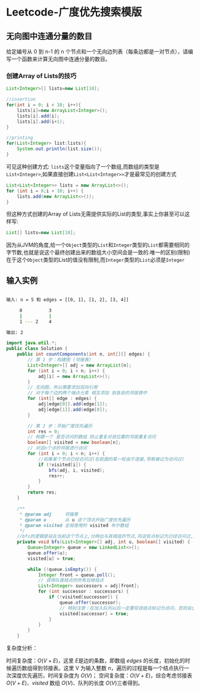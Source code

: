 # Leetcode-广度优先搜索模版


## 无向图中连通分量的数目
给定编号从 0 到 n-1 的 n 个节点和一个无向边列表（每条边都是一对节点），请编写一个函数来计算无向图中连通分量的数目。

### 创建Array of Lists的技巧
```java
List<Integer>[] lists=new List[10];

//insertion
for(int i = 0; i < 10; i++){
    lists[i]=new ArrayList<Integer>();
    lists[i].add(i);
    lists[i].add(i+1);
}

//printing
for(List<Integer> list:lists){
    System.out.println(list.size());
}
```
可见这种创建方式: `lists`这个变量指向了一个数组,而数组的类型是`List<Integer>`,如果直接创建`List<List<Integer>>`才是最常见的创建方式
```java
List<List<Integer>> lists = new ArrayList<>();
for (int i = 0;i < 10; i++) {
    lists.add(new ArrayList<>());
}
```
但这种方式创建的Array of Lists无需提供实际的List的类型,事实上你甚至可以这样写:
```java
List[] lists=new List[10];
```
因为从JVM的角度,给一个`Object`类型的`List`和`Integer`类型的`List`都需要相同的字节数,也就是说这个最终创建出来的数组大小空间会是一致的.唯一的区别(限制)在于这个`Object`类型的List的值没有限制,而`Integer`类型的`List`必须是`Integer`

## 输入实例
```bash

输入: n = 5 和 edges = [[0, 1], [1, 2], [3, 4]]

     0          3
     |          |
     1 --- 2    4 

输出: 2
```

```java
import java.util.*;
public class Solution {
    public int countComponents(int n, int[][] edges) {
        // 第 1 步：构建图 (邻接表)
        List<Integer>[] adj = new ArrayList[n];
        for (int i = 0; i < n; i++) {
            adj[i] = new ArrayList<>();
        }
        // 无向图，所以需要添加双向引用
        // 对于每个边的两个端点元素 相互添加 到各自的邻居表中
        for (int[] edge : edges) {
            adj[edge[0]].add(edge[1]);
            adj[edge[1]].add(edge[0]);
        }

        // 第 2 步：开始广度优先遍历
        int res = 0;
        // 构建一个 是否访问的数组 防止重复对该位置的邻居重复访问
        boolean[] visited = new boolean[n];
        // 对这n个点的邻居进行访问
        for (int i = 0; i < n; i++) {
            //如果某个节点已经访问过(在前面的某一轮由于连接,导致被记为访问过)
            if (!visited[i]) {
                bfs(adj, i, visited);
                res++;
            }
        }
        return res;
    }

    /**
     * @param adj     邻接表
     * @param u       从 u 这个顶点开始广度优先遍历
     * @param visited 全局使用的 visited 布尔数组
     */
    //bfs的逻辑是站在当前这个节点上,分辨出与其相连的节点,将这些点标记为已经访问过,后续不会再访问
    private void bfs(List<Integer>[] adj, int u, boolean[] visited) {
        Queue<Integer> queue = new LinkedList<>();
        queue.offer(u);
        visited[u] = true;

        while (!queue.isEmpty()) {
            Integer front = queue.poll();
            // 获得队首结点的所有后继结点
            List<Integer> successors = adj[front];
            for (int successor : successors) {
                if (!visited[successor]) {
                    queue.offer(successor);
                    // 特别注意：在加入队列以后一定要将该结点标记为访问，否则会出现结果重复入队的情况
                    visited[successor] = true;
                }
            }
        }
    }

```
复杂度分析：

时间复杂度：$O(V + E)$，这里 $E$是边的条数，即数组 $edges$ 的长度，初始化的时候遍历数组得到邻接表。这里 V 为输入整数 $n$，遍历的过程是每一个结点执行一次深度优先遍历，时间复杂度为 $O(V)$；
空间复杂度：$O(V + E)$，综合考虑邻接表 $O(V+E)$、$visited$ 数组 $O(V)$、队列的长度 $O(V)$三者得到。



